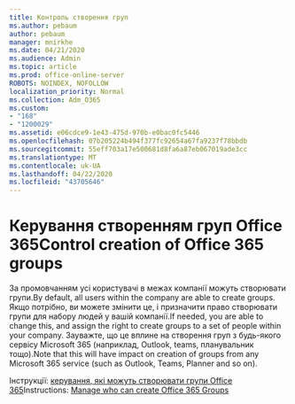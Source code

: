 ```yaml
---
title: Контроль створення груп
ms.author: pebaum
author: pebaum
manager: mnirkhe
ms.date: 04/21/2020
ms.audience: Admin
ms.topic: article
ms.prod: office-online-server
ROBOTS: NOINDEX, NOFOLLOW
localization_priority: Normal
ms.collection: Adm_O365
ms.custom:
- "168"
- "1200029"
ms.assetid: e06cdce9-1e43-475d-970b-e0bac0fc5446
ms.openlocfilehash: 07b205224b494f377fc92654a67fa9237f78bbdb
ms.sourcegitcommit: 55eff703a17e500681d8fa6a87eb067019ade3cc
ms.translationtype: MT
ms.contentlocale: uk-UA
ms.lasthandoff: 04/22/2020
ms.locfileid: "43705646"
---
```

# <a name="control-creation-of-office-365-groups"></a><span data-ttu-id="a5474-102">Керування створенням груп Office 365</span><span class="sxs-lookup"><span data-stu-id="a5474-102">Control creation of Office 365 groups</span></span>

<span data-ttu-id="a5474-103">За промовчанням усі користувачі в межах компанії можуть створювати групи.</span><span class="sxs-lookup"><span data-stu-id="a5474-103">By default, all users within the company are able to create groups.</span></span> <span data-ttu-id="a5474-104">Якщо потрібно, ви можете змінити це, і призначити право створювати групи для набору людей у вашій компанії.</span><span class="sxs-lookup"><span data-stu-id="a5474-104">If needed, you are able to change this, and assign the right to create groups to a set of people within your company.</span></span> <span data-ttu-id="a5474-105">Зауважте, що це вплине на створення груп з будь-якого сервісу Microsoft 365 (наприклад, Outlook, teams, планувальник тощо).</span><span class="sxs-lookup"><span data-stu-id="a5474-105">Note that this will have impact on creation of groups from any Microsoft 365 service (such as Outlook, Teams, Planner and so on).</span></span>
  
<span data-ttu-id="a5474-106">Інструкції: [керування, які можуть створювати групи Office 365](https://docs.microsoft.com/office365/admin/create-groups/manage-creation-of-groups)</span><span class="sxs-lookup"><span data-stu-id="a5474-106">Instructions: [Manage who can create Office 365 Groups](https://docs.microsoft.com/office365/admin/create-groups/manage-creation-of-groups)</span></span>

